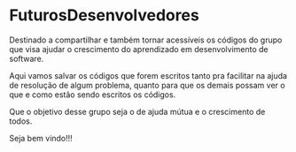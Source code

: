 # FuturosDesenvolvedores
Destinado a compartilhar e também tornar acessíveis os códigos do grupo que visa ajudar o crescimento do aprendizado em desenvolvimento de software.

Aqui vamos salvar os códigos que forem escritos tanto pra facilitar na ajuda de resolução de algum problema, quanto para que os demais possam ver o que e como estão sendo escritos os códigos.

Que o objetivo desse grupo seja o de ajuda mútua e o crescimento de todos.

Seja bem vindo!!!
